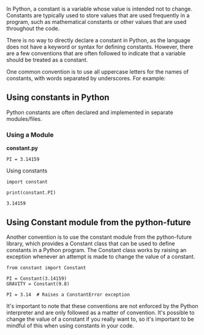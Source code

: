 In Python, a constant is a variable whose value is intended not to change. Constants are typically used to store values that are used frequently in a program, such as mathematical constants or other values that are used throughout the code.

There is no way to directly declare a constant in Python, as the language does not have a keyword or syntax for defining constants. However, there are a few conventions that are often followed to indicate that a variable should be treated as a constant.

One common convention is to use all uppercase letters for the names of constants, with words separated by underscores. For example:



## Using constants in Python

Python constants are often declared and implemented in separate modules/files.

### Using a Module 


**constant.py**

```
PI = 3.14159
```

Using constants


```
import constant

print(constant.PI)
```

```
3.14159
```

## Using Constant module from the python-future

Another convention is to use the constant module from the python-future library, which provides a Constant class that can be used to define constants in a Python program. The Constant class works by raising an exception whenever an attempt is made to change the value of a constant.

```
from constant import Constant

PI = Constant(3.14159)
GRAVITY = Constant(9.8)

PI = 3.14  # Raises a ConstantError exception
```

It's important to note that these conventions are not enforced by the Python interpreter and are only followed as a matter of convention. It's possible to change the value of a constant if you really want to, so it's important to be mindful of this when using constants in your code.